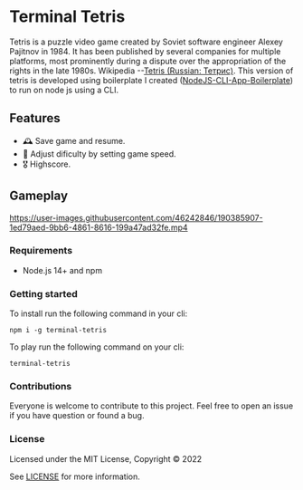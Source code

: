 # Terminal Tetris
  Tetris is a puzzle video game created by Soviet software engineer Alexey Pajitnov in 1984. It has been published by several companies for multiple platforms, most prominently during a dispute over the appropriation of the rights in the late 1980s. Wikipedia --[Tetris (Russian: Тетрис)](https://en.wikipedia.org/wiki/Tetris). This version of tetris is developed using boilerplate I created ([NodeJS-CLI-App-Boilerplate](Mugambi-Ian/NodeJS-CLI-App-Boilerplate---TypeScript))
 to run on node js using a CLI.
 
 ## Features
- 🕰️ Save game and resume.
- 💯 Adjust dificulty by setting game speed.
- 🎖️ Highscore.


 ## Gameplay
 
https://user-images.githubusercontent.com/46242846/190385907-1ed79aed-9bb6-4861-8616-199a47ad32fe.mp4



### Requirements

- Node.js 14+ and npm

### Getting started

To install run the following command in your cli:

```shell
npm i -g terminal-tetris
```

To play run the following command on your cli:

```shell
terminal-tetris
```
 

### Contributions

Everyone is welcome to contribute to this project. Feel free to open an issue if you have question or found a bug.

### License

Licensed under the MIT License, Copyright © 2022

See [LICENSE](LICENSE) for more information.

